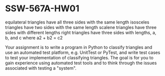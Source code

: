 # SSW-567A-HW01
equilateral triangles have all three sides with the same length 
isosceles triangles have two sides with the same length 
scalene triangles have three sides with different lengths 
right triangles have three sides with lengths, a, b, and c where a2 + b2 = c2 

Your assignment is to write a program in Python to classify triangles and use an automated test platform, e.g. UnitTest or PyTest, and write test cases to test your implementation of classifying triangles.  The goal is for you to gain experience using automated test tools and to think through the issues associated with testing a "system". 
